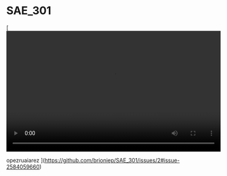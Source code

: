 # SAE_301






[<video width="560" height="315" controls>
  <source src="https://github.com/brioniep/SAE_301/blob/main/Capture%20vid%C3%A9o%20du%202024-10-11%2009-01-08.mp4" type="video/mp4">
  Your browser does not support the video tag.
</video>




opezruaiarez
](https://github.com/brioniep/SAE_301/issues/2#issue-2584059660)
